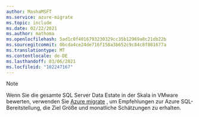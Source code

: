 ```yaml
---
author: MashaMSFT
ms.service: azure-migrate
ms.topic: include
ms.date: 02/22/2021
ms.author: mathoma
ms.openlocfilehash: 5ad1c0f4016793230329cc35b12969a8c21db22b
ms.sourcegitcommit: 0bcda4ce24de716f158a3b652c9c84c8f801677a
ms.translationtype: MT
ms.contentlocale: de-DE
ms.lasthandoff: 03/06/2021
ms.locfileid: "102247167"
---
```

> [!NOTE]
> Wenn Sie die gesamte SQL Server Data Estate in der Skala in VMware bewerten, verwenden Sie [Azure migrate](/azure/migrate/how-to-create-azure-sql-assessment) , um Empfehlungen zur Azure SQL-Bereitstellung, die Ziel Größe und monatliche Schätzungen zu erhalten. 
